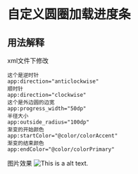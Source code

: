 # 自定义圆圈加载进度条

## 用法解释

xml文件下修改
```
这个是逆时针
app:direction="anticlockwise"
顺时针
app:direction="clockwise"
这个是外边圆的边宽
app:progress_width="50dp"
半径大小
app:outside_radius="100dp"
渐变的开始颜色
app:startColor="@color/colorAccent"
渐变的结束颜色
app:endColor="@color/colorPrimary"
```

图片效果
![This is a alt text.](https://github.com/dajiba009/Customer_View-loading-view/blob/m/picture.PNG)
